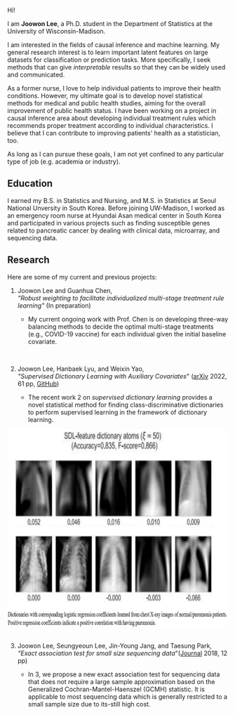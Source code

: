 Hi!

I am **Joowon Lee**, a Ph.D. student in the Department of Statistics at the University of Wisconsin-Madison.

I am interested in the fields of causal inference and machine learning. My general research interest is to learn important latent features on large datasets for classification or prediction tasks. More specifically, I seek methods that can give *interpretable* results so that they can be widely used and communicated. 

As a former nurse, I love to help individual patients to improve their health conditions. However, my ultimate goal is to develop novel statistical methods for medical and public health studies, aiming for the overall improvement of public health status. I have been working on a project in causal inference area about developing individual treatment rules which recommends proper treatment according to individual characteristics. I believe that I can contribute to improving patients' health as a statistician, too.

As long as I can pursue these goals, I am not yet confined to any particular type of job (e.g. academia or industry).


## Education 

I earned my B.S. in Statistics and Nursing, and M.S. in Statistics at Seoul National Unversity in South Korea. Before joining UW-Madison, I worked as an emergency room nurse at Hyundai Asan medical center in South Korea and participated in various projects such as finding susceptible genes related to pancreatic cancer by dealing with clinical data, microarray, and sequencing data.


## Research 

Here are some of my current and previous projects: 

1. Joowon Lee and Guanhua Chen, \
 *"Robust weighting to facilitate individualized multi-stage treatment rule learning"* (In preparation)
 
   - My current ongoing work with Prof. Chen is on developing three-way balancing methods to decide the optimal multi-stage treatments (e.g., COVID-19 vaccine) for each individual given the initial baseline covariate. 
   
&nbsp;

2. Joowon Lee, Hanbaek Lyu, and Weixin Yao,\
*"Supervised Dictionary Learning with Auxiliary Covariates*" ([arXiv](https://arxiv.org/abs/2206.06774) 2022, 61 pp, [GitHub](https://github.com/ljw9510/SDL))

   - The recent work 2 on *supervised dictionary learning* provides a novel statistical method for finding class-discriminative dictionaries to perform supervised learning in the framework of dictionary learning. 

<img src="Figures/SDL_xray_small.png" width="700" height="450">
&nbsp;


3. Joowon Lee, Seungyeoun Lee, Jin-Young Jang, and Taesung Park, \
*"Exact association test for small size sequencing data*"([Journal](https://bmcmedgenomics.biomedcentral.com/articles/10.1186/s12920-018-0344-z) 2018, 12 pp)

   - In 3, we propose a new exact association test for sequencing data that does not require a large sample approximation based on the Generalized Cochran-Mantel-Haenszel (GCMH) statistic. It is applicable to most sequencing data which is generally restricted to a small sample size due to its-still high cost.
